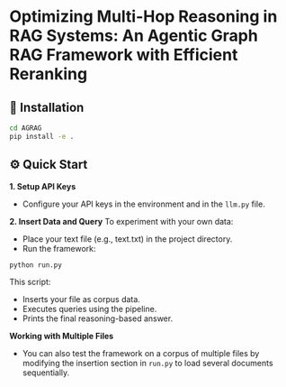 # Optimizing Multi-Hop Reasoning in RAG Systems: An Agentic Graph RAG Framework with Efficient Reranking

## 🚀 **Installation**
```bash
cd AGRAG
pip install -e .
```
## ⚙️ **Quick Start**
**1. Setup API Keys**
* Configure your API keys in the environment and in the `llm.py` file.

**2. Insert Data and Query**
To experiment with your own data:
* Place your text file (e.g., text.txt) in the project directory.
* Run the framework:
```bash
python run.py
```

This script:
* Inserts your file as corpus data.
* Executes queries using the pipeline.
* Prints the final reasoning-based answer.

**Working with Multiple Files**
* You can also test the framework on a corpus of multiple files by modifying the insertion section in `run.py` to load several documents sequentially.